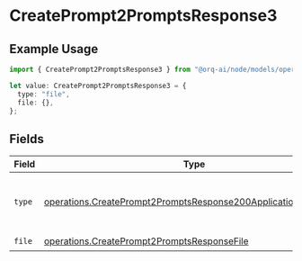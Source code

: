 # CreatePrompt2PromptsResponse3

## Example Usage

```typescript
import { CreatePrompt2PromptsResponse3 } from "@orq-ai/node/models/operations";

let value: CreatePrompt2PromptsResponse3 = {
  type: "file",
  file: {},
};
```

## Fields

| Field                                                                                                                                          | Type                                                                                                                                           | Required                                                                                                                                       | Description                                                                                                                                    |
| ---------------------------------------------------------------------------------------------------------------------------------------------- | ---------------------------------------------------------------------------------------------------------------------------------------------- | ---------------------------------------------------------------------------------------------------------------------------------------------- | ---------------------------------------------------------------------------------------------------------------------------------------------- |
| `type`                                                                                                                                         | [operations.CreatePrompt2PromptsResponse200ApplicationJSONType](../../models/operations/createprompt2promptsresponse200applicationjsontype.md) | :heavy_check_mark:                                                                                                                             | The type of the content part. Always `file`.                                                                                                   |
| `file`                                                                                                                                         | [operations.CreatePrompt2PromptsResponseFile](../../models/operations/createprompt2promptsresponsefile.md)                                     | :heavy_check_mark:                                                                                                                             | N/A                                                                                                                                            |